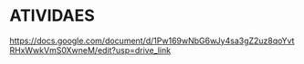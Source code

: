 # ATIVIDAES

https://docs.google.com/document/d/1Pw169wNbG6wJy4sa3gZ2uz8qoYvtRHxWwkVmS0XwneM/edit?usp=drive_link
